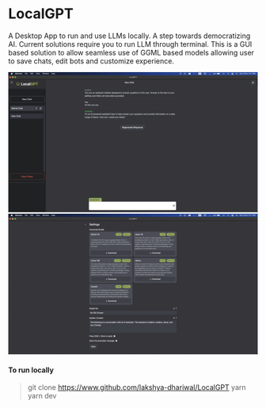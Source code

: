 # LocalGPT

A Desktop App to run and use LLMs locally. A step towards democratizing AI.
Current solutions require you to run LLM through terminal. This is a GUI based solution to allow seamless use of GGML based models allowing user to save chats, edit bots and customize experience.

![demo1](./demo/demo-1.png)
![demo1](./demo/demo-2.png)

#### To run locally

> git clone https://www.github.com/lakshya-dhariwal/LocalGPT
> yarn
> yarn dev
